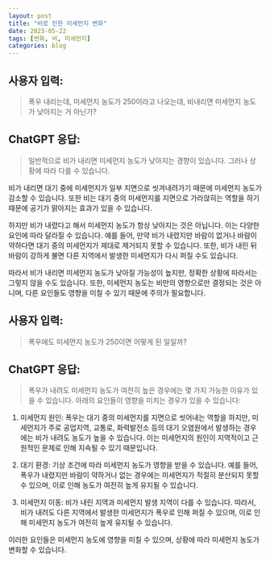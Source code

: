 ```yaml
---
layout: post
title: "비로 인한 미세먼지 변화"
date: 2023-05-22
tags: [변화, 비, 미세먼지]
categories: blog
---
```


## 사용자 입력:
> 폭우 내리는데, 미세먼지 농도가 250이라고 나오는데, 비내리면 미세먼지 농도가 낮아지는 거 아닌가?

## ChatGPT 응답:
> 일반적으로 비가 내리면 미세먼지 농도가 낮아지는 경향이 있습니다. 그러나 상황에 따라 다를 수 있습니다.

비가 내리면 대기 중에 미세먼지가 일부 지면으로 씻겨내려가기 때문에 미세먼지 농도가 감소할 수 있습니다. 또한 비는 대기 중의 미세먼지를 지면으로 가라앉히는 역할을 하기 때문에 공기가 맑아지는 효과가 있을 수 있습니다.

하지만 비가 내렸다고 해서 미세먼지 농도가 항상 낮아지는 것은 아닙니다. 이는 다양한 요인에 따라 달라질 수 있습니다. 예를 들어, 만약 비가 내렸지만 바람이 없거나 바람이 약하다면 대기 중의 미세먼지가 제대로 제거되지 못할 수 있습니다. 또한, 비가 내린 뒤 바람이 강하게 불면 다른 지역에서 발생한 미세먼지가 다시 퍼질 수도 있습니다.

따라서 비가 내리면 미세먼지 농도가 낮아질 가능성이 높지만, 정확한 상황에 따라서는 그렇지 않을 수도 있습니다. 또한, 미세먼지 농도는 비만의 영향으로만 결정되는 것은 아니며, 다른 요인들도 영향을 미칠 수 있기 때문에 주의가 필요합니다.

## 사용자 입력:
> 폭우에도 미세먼지 농도가 250이면 어떻게 된 일일까?

## ChatGPT 응답:
> 폭우가 내려도 미세먼지 농도가 여전히 높은 경우에는 몇 가지 가능한 이유가 있을 수 있습니다. 아래의 요인들이 영향을 미치는 경우가 있을 수 있습니다:

1. 미세먼지 원인: 폭우는 대기 중의 미세먼지를 지면으로 씻어내는 역할을 하지만, 미세먼지가 주로 공업지역, 교통로, 화력발전소 등의 대기 오염원에서 발생하는 경우에는 비가 내려도 농도가 높을 수 있습니다. 이는 미세먼지의 원인이 지역적이고 근원적인 문제로 인해 지속될 수 있기 때문입니다.

2. 대기 환경: 기상 조건에 따라 미세먼지 농도가 영향을 받을 수 있습니다. 예를 들어, 폭우가 내렸지만 바람이 약하거나 없는 경우에는 미세먼지가 적절히 분산되지 못할 수 있으며, 이로 인해 농도가 여전히 높게 유지될 수 있습니다.

3. 미세먼지 이동: 비가 내린 지역과 미세먼지 발생 지역이 다를 수 있습니다. 따라서, 비가 내려도 다른 지역에서 발생한 미세먼지가 폭우로 인해 퍼질 수 있으며, 이로 인해 미세먼지 농도가 여전히 높게 유지될 수 있습니다.

이러한 요인들은 미세먼지 농도에 영향을 미칠 수 있으며, 상황에 따라 미세먼지 농도가 변화할 수 있습니다.

